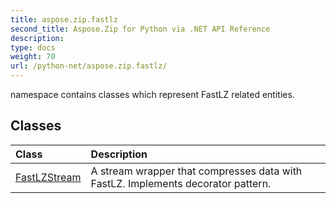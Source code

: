 ```yaml
---
title: aspose.zip.fastlz
second_title: Aspose.Zip for Python via .NET API Reference
description: 
type: docs
weight: 70
url: /python-net/aspose.zip.fastlz/
---
```



namespace contains classes which represent FastLZ related entities.

## Classes
| Class | Description |
| :- | :- |
|[FastLZStream](/zip/python-net/aspose.zip.fastlz/fastlzstream/)|A stream wrapper that compresses data with FastLZ. Implements decorator pattern.|
